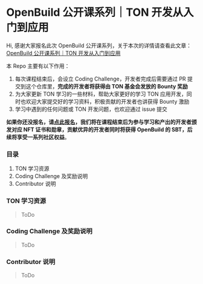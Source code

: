 # OpenBuild 公开课系列｜TON 开发从入门到应用

Hi, 感谢大家报名此次 OpenBuild 公开课系列，关于本次的详情请查看此文章：[OpenBuild 公开课系列｜TON 开发从入门到应用](https://mp.weixin.qq.com/s?__biz=MzU4Mjk1MTI2NA==&mid=2247489282&idx=1&sn=1691dd397a26272f0319279894aa06b2&chksm=fdb1df0dcac6561bd459482fc68dbfdc25ef02ac36f609b59b5500e4583175019faca83a7b23#rd)

本 Repo 主要有以下作用：

1. 每次课程结束后，会设立 Coding Challenge，开发者完成后需要通过 PR 提交到这个仓库里，**完成的开发者将获得由 TON 基金会发放的 Bounty 奖励**
2. 为大家更新 TON 学习的一些材料，帮助大家更好的学习 TON 应用开发，同时也欢迎大家提交好的学习资料，积极贡献的开发者也讲获得 Bounty 激励
3. 学习中遇到的任何问题或 TON 开发问题，也欢迎通过 issue 提交

**如果你还没报名，请[点此报名](https://openbuild.xyz/learn/challenges/2023609337)，我们将在课程结束后为参与学习和产出的开发者颁发对应 NFT 证书和勋章，贡献优异的开发者同时将获得 OpenBuild 的 SBT，后续将享受一系列社区权益**。

### 目录

1. TON 学习资源
2. Coding Challenge 及奖励说明
3. Contributor 说明



### TON 学习资源

> ToDo

### Coding Challenge 及奖励说明

>  ToDo

### Contributor 说明

> ToDo



